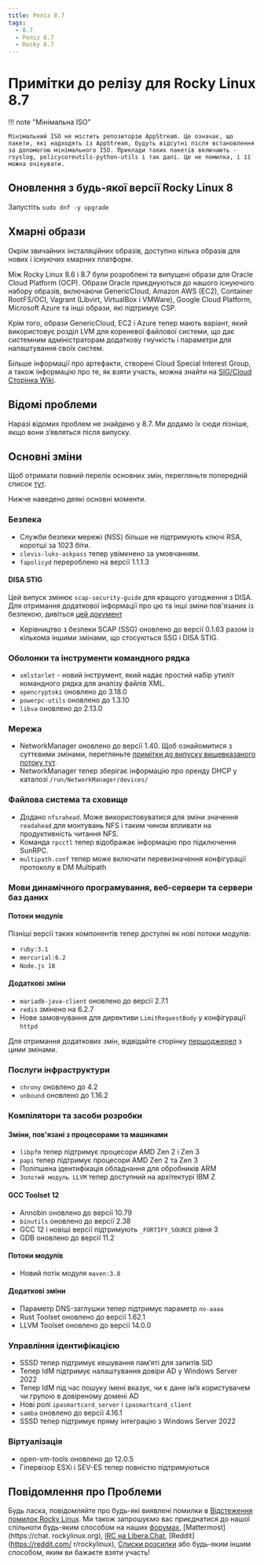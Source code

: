 ```yaml
---
title: Реліз 8.7
tags:
  - 8.7
  - Реліз 8.7
  - Rocky 8.7
---
```


# Примітки до релізу для Rocky Linux 8.7

!!! note "Мінімальна ISO"

    Мінімальний ISO не містить репозиторію AppStream. Це означає, що пакети, які надходять із AppStream, будуть відсутні після встановлення за допомогою мінімального ISO. Приклади таких пакетів включають - rsyslog, policycoreutils-python-utils і так далі. Це не помилка, і її можна очікувати.

## Оновлення з будь-якої версії Rocky Linux 8

Запустіть `sudo dnf -y upgrade`

## Хмарні образи

Окрім звичайних інсталяційних образів, доступно кілька образів для нових і існуючих хмарних платформ.

Між Rocky Linux 8.6 і 8.7 були розроблені та випущені образи для Oracle Cloud Platform (OCP). Образи Oracle приєднуються до нашого існуючого набору образів, включаючи GenericCloud, Amazon AWS (EC2), Container RootFS/OCI, Vagrant (Libvirt, VirtualBox і VMWare), Google Cloud Platform, Microsoft Azure та інші образи, які підтримує CSP.

Крім того, образи GenericCloud, EC2 і Azure тепер мають варіант, який використовує розділ LVM для кореневої файлової системи, що дає системним адміністраторам додаткову гнучкість і параметри для налаштування своїх систем.

Більше інформації про артефакти, створені Cloud Special Interest Group, а також інформацію про те, як взяти участь, можна знайти на [SIG/Cloud Сторінка Wiki](https://sig-cloud.rocky.page/).

## Відомі проблеми

Наразі відомих проблем не знайдено у 8.7. Ми додамо їх сюди пізніше, якщо вони з’являться після випуску.

## Основні зміни

Щоб отримати повний перелік основних змін, перегляньте попередній список [тут](https://access.redhat.com/documentation/en-us/red_hat_enterprise_linux/8/html/8.7_release_notes/overview#overview-major-changes).

Нижче наведено деякі основні моменти.

### Безпека

* Служби безпеки мережі (NSS) більше не підтримують ключі RSA, коротші за 1023 біти.
* `clevis-luks-askpass` тепер увімкнено за умовчанням.
* `fapolicyd` перероблено на версії 1.1.1.3

#### DISA STIG

Цей випуск змінює `scap-security-guide` для кращого узгодження з DISA. Для отримання додаткової інформації про цю та інші зміни пов'язаних із безпекою, дивіться [цей документ](https://access.redhat.com/documentation/en-us/red_hat_enterprise_linux/8/html/8.7_release_notes/new-features#enhancement_security)

* Керівництво з безпеки SCAP (SSG) оновлено до версії 0.1.63 разом із кількома іншими змінами, що стосуються SSG і DISA STIG.

### Оболонки та інструменти командного рядка

* `xmlstarlet` - новий інструмент, який надає простий набір утиліт командного рядка для аналізу файлів XML.
* `opencryptoki` оновлено до 3.18.0
* `powerpc-utils` оновлено до 1.3.10
* `libva` оновлено до 2.13.0

### Мережа

* NetworkManager оновлено до версії 1.40. Щоб ознайомитися з суттєвими змінами, перегляньте [примітки до випуску вищевказаного потоку тут](https://github.com/NetworkManager/NetworkManager/blob/nm-1-40/NEWS).
* NetworkManager тепер зберігає інформацію про оренду DHCP у каталозі `/run/NetworkManager/devices/`

### Файлова система та сховище

* Додано `nfsrahead`. Може використовуватися для зміни значення `readahead` для монтувань NFS і таким чином впливати на продуктивність читання NFS.
* Команда `rpcctl` тепер відображає інформацію про підключення SunRPC.
* `multipath.conf` тепер може включати перевизначення конфігурації протоколу в DM Multipath

### Мови динамічного програмування, веб-сервери та сервери баз даних

#### Потоки модулів

Пізніші версії таких компонентів тепер доступні як нові потоки модулів:

* `ruby:3.1`
* `mercurial:6.2`
* `Node.js 18`

#### Додаткові зміни

* `mariadb-java-client` оновлено до версії 2.7.1
* `redis` змінено на 6.2.7
* Нове замовчування для директиви `LimitRequestBody` у конфігурації `httpd`

Для отримання додаткових змін, відвідайте сторінку [першоджерел](https://access.redhat.com/documentation/en-us/red_hat_enterprise_linux/8/html/8.7_release_notes/new-features#enhancement_dynamic-programming-languages-web-and-database-servers) з цими змінами.

### Послуги інфраструктури

* `chrony` оновлено до 4.2
* `unbound` оновлено до 1.16.2

### Компілятори та засоби розробки

#### Зміни, пов'язані з процесорами та машинами

* `libpfm` тепер підтримує процесори AMD Zen 2 і Zen 3
* `papi` тепер підтримує процесори AMD Zen 2 та Zen 3
* Поліпшена ідентифікація обладнання для обробників ARM
* `Золотий модуль LLVM` тепер доступний на архітектурі IBM Z

#### GCC Toolset 12

* Annobin оновлено до версії 10.79
* `binutils` оновлено до версії 2.38
* GCC 12 і новіші версії підтримують `_FORTIFY_SOURCE` рівня 3
* GDB оновлено до версії 11.2

#### Потоки модулів

* Новий потік модуля `maven:3.8`

#### Додаткові зміни

* Параметр DNS-заглушки тепер підтримує параметр `no-aaaa`
* Rust Toolset оновлено до версії 1.62.1
* LLVM Toolset оновлено до версії 14.0.0

### Управління ідентифікацією

* SSSD тепер підтримує кешування пам’яті для запитів SID
* Тепер IdM підтримує налаштування довіри AD у Windows Server 2022
* Тепер IdM під час пошуку імені вказує, чи є дане ім’я користувачем чи групою в довіреному домені AD
* Нові ролі `ipasmartcard_server` і `ipasmartcard_client`
* `samba` оновлено до версії 4.16.1
* SSSD тепер підтримує пряму інтеграцію з Windows Server 2022

### Віртуалізація

* open-vm-tools оновлено до 12.0.5
* Гіпервізор ESXi і SEV-ES тепер повністю підтримуються

## Повідомлення про Проблеми

Будь ласка, повідомляйте про будь-які виявлені помилки в [Відстеження помилок Rocky Linux](https://bugs.rockylinux.org/). Ми також запрошуємо вас приєднатися до нашої спільноти будь-яким способом на наших [форумах](https://forums.rockylinux.org), [Mattermost](https://chat. rockylinux.org), [IRC на Libera.Chat](irc://irc.liberachat/rockylinux), [Reddit](https://reddit.com/ r/rockylinux), [Списки розсилки](https://lists.resf.org) або будь-яким іншим способом, яким ви бажаєте взяти участь!


